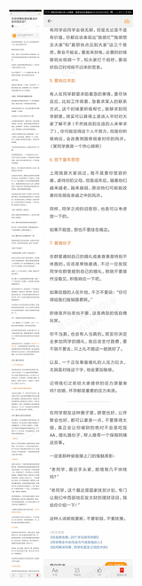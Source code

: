 ![](../../images/2017年10月/GX1026在同学圈和朋友圈当中如何受欢迎？.jpg)
![](../../images/2017年10月/GX1026在同学圈和朋友圈当中如何受欢迎？2.jpg)
